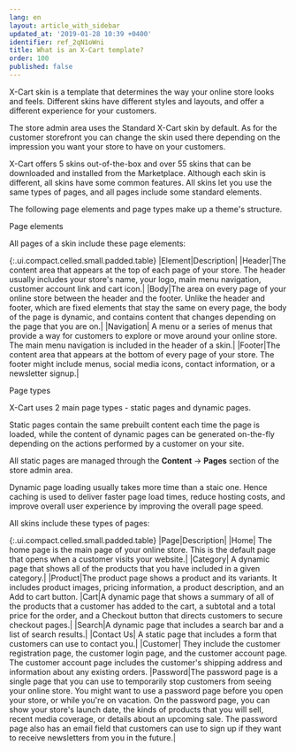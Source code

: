 ```yaml
---
lang: en
layout: article_with_sidebar
updated_at: '2019-01-28 10:39 +0400'
identifier: ref_2qN1oWni
title: What is an X-Cart template?
order: 100
published: false
---
```

X-Cart skin is a template that determines the way your online store looks and feels. Different skins have different styles and layouts, and offer a different experience for your customers. 

The store admin area uses the Standard X-Cart skin by default. As for the customer storefront you can change the skin used there depending on the impression you want your store to have on your customers.

X-Cart offers 5 skins out-of-the-box and over 55 skins that can be downloaded and installed from the Marketplace. Although each skin is different, all skins have some common features. All skins let you use the same types of pages, and all pages include some standard elements. 

The following page elements and page types make up a theme's structure.

Page elements

All pages of a skin include these page elements:

{:.ui.compact.celled.small.padded.table} 
|Element|Description| 
|Header|The content area that appears at the top of each page of your store. The header usually includes your store's name, your logo, main menu navigation, customer account link and cart icon.|
|Body|The area on every page of your online store between the header and the footer. Unlike the header and footer, which are fixed elements that stay the same on every page, the body of the page is dynamic, and contains content that changes depending on the page that you are on.|
|Navigation| A menu or a series of menus that provide a way for customers to explore or move around your online store. The main menu navigation is included in the header of a skin.|
|Footer|The content area that appears at the bottom of every page of your store. The footer might include menus, social media icons, contact information, or a newsletter signup.| 

Page types

X-Cart uses 2 main page types - static pages and dynamic pages.

Static pages contain the same prebuilt content each time the page is loaded, while the content of dynamic pages can be generated on-the-fly depending on the actions performed by a customer on your site. 

All static pages are managed through the **Content** -> **Pages** section of the store admin area.

Dynamic page loading usually takes more time than a staic one. Hence caching is used to deliver faster page load times, reduce hosting costs, and improve overall user experience by improving the overall page speed.

All skins include these types of pages:

{:.ui.compact.celled.small.padded.table} 
|Page|Description|
|Home|	The home page is the main page of your online store. This is the default page that opens when a customer visits your website.|
|Category| A dynamic page that shows all of the products that you have included in a given category.|
|Product|The product page shows a product and its variants. It includes product images, pricing information, a product description, and an Add to cart button.
|Cart|A dynamic page that shows a summary of all of the products that a customer has added to the cart, a subtotal and a total price for the order, and a Checkout button that directs customers to secure checkout pages.|
|Search|A dynamic page that includes a search bar and a list of search results.|
|Contact Us| A static page that includes a form that customers can use to contact you.|
|Customer| They include the customer registration page, the customer login page, and the customer account page. The customer account page includes the customer's shipping address and information about any existing orders.
|Password|The password page is a single page that you can use to temporarily stop customers from seeing your online store. You might want to use a password page before you open your store, or while you're on vacation. On the password page, you can show your store's launch date, the kinds of products that you will sell, recent media coverage, or details about an upcoming sale. The password page also has an email field that customers can use to sign up if they want to receive newsletters from you in the future.|

